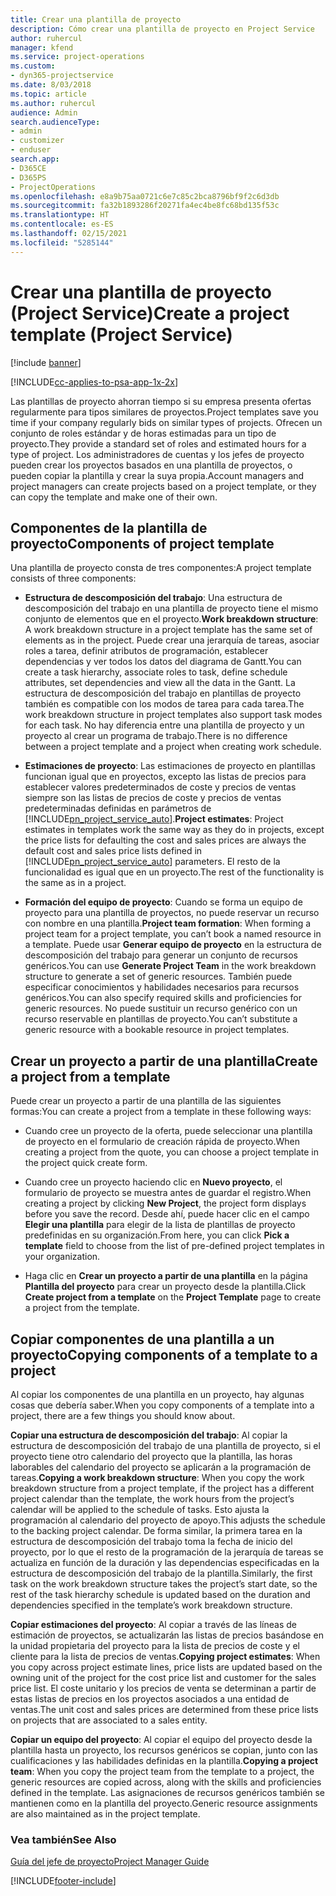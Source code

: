 ```yaml
---
title: Crear una plantilla de proyecto
description: Cómo crear una plantilla de proyecto en Project Service
author: ruhercul
manager: kfend
ms.service: project-operations
ms.custom:
- dyn365-projectservice
ms.date: 8/03/2018
ms.topic: article
ms.author: ruhercul
audience: Admin
search.audienceType:
- admin
- customizer
- enduser
search.app:
- D365CE
- D365PS
- ProjectOperations
ms.openlocfilehash: e8a9b75aa0721c6e7c85c2bca8796bf9f2c6d3db
ms.sourcegitcommit: fa32b1893286f20271fa4ec4be8fc68bd135f53c
ms.translationtype: HT
ms.contentlocale: es-ES
ms.lasthandoff: 02/15/2021
ms.locfileid: "5285144"
---
```

# <a name="create-a-project-template-project-service"></a><span data-ttu-id="caa4a-103">Crear una plantilla de proyecto (Project Service)</span><span class="sxs-lookup"><span data-stu-id="caa4a-103">Create a project template (Project Service)</span></span>

[!include [banner](../includes/psa-now-project-operations.md)]

[!INCLUDE[cc-applies-to-psa-app-1x-2x](../includes/cc-applies-to-psa-app-1x-2x.md)]

<span data-ttu-id="caa4a-104">Las plantillas de proyecto ahorran tiempo si su empresa presenta ofertas regularmente para tipos similares de proyectos.</span><span class="sxs-lookup"><span data-stu-id="caa4a-104">Project templates save you time if your company regularly bids on similar types of projects.</span></span> <span data-ttu-id="caa4a-105">Ofrecen un conjunto de roles estándar y de horas estimadas para un tipo de proyecto.</span><span class="sxs-lookup"><span data-stu-id="caa4a-105">They provide a standard set of roles and estimated hours for a type of project.</span></span> <span data-ttu-id="caa4a-106">Los administradores de cuentas y los jefes de proyecto pueden crear los proyectos basados en una plantilla de proyectos, o pueden copiar la plantilla y crear la suya propia.</span><span class="sxs-lookup"><span data-stu-id="caa4a-106">Account managers and project managers can create projects based on a project template, or they can copy the template and make one of their own.</span></span>  
  
## <a name="components-of-project-template"></a><span data-ttu-id="caa4a-107">Componentes de la plantilla de proyecto</span><span class="sxs-lookup"><span data-stu-id="caa4a-107">Components of project template</span></span>
 <span data-ttu-id="caa4a-108">Una plantilla de proyecto consta de tres componentes:</span><span class="sxs-lookup"><span data-stu-id="caa4a-108">A project template consists of three components:</span></span>  
  
- <span data-ttu-id="caa4a-109">**Estructura de descomposición del trabajo**: Una estructura de descomposición del trabajo en una plantilla de proyecto tiene el mismo conjunto de elementos que en el proyecto.</span><span class="sxs-lookup"><span data-stu-id="caa4a-109">**Work breakdown structure**: A work breakdown structure in a project template has the same set of elements as in the project.</span></span> <span data-ttu-id="caa4a-110">Puede crear una jerarquía de tareas, asociar roles a tarea, definir atributos de programación, establecer dependencias y ver todos los datos del diagrama de Gantt.</span><span class="sxs-lookup"><span data-stu-id="caa4a-110">You can create a task hierarchy, associate roles to task, define schedule attributes, set dependencies and view all the data in the Gantt.</span></span> <span data-ttu-id="caa4a-111">La estructura de descomposición del trabajo en plantillas de proyecto también es compatible con los modos de tarea para cada tarea.</span><span class="sxs-lookup"><span data-stu-id="caa4a-111">The work breakdown structure in project templates also support task modes for each task.</span></span> <span data-ttu-id="caa4a-112">No hay diferencia entre una plantilla de proyecto y un proyecto al crear un programa de trabajo.</span><span class="sxs-lookup"><span data-stu-id="caa4a-112">There is no difference between a project template and a project when creating work schedule.</span></span>  
  
- <span data-ttu-id="caa4a-113">**Estimaciones de proyecto**: Las estimaciones de proyecto en plantillas funcionan igual que en proyectos, excepto las listas de precios para establecer valores predeterminados de coste y precios de ventas siempre son las listas de precios de coste y precios de ventas predeterminadas definidas en parámetros de [!INCLUDE[pn_project_service_auto](../includes/pn-project-service-auto.md)].</span><span class="sxs-lookup"><span data-stu-id="caa4a-113">**Project estimates**: Project estimates in templates work the same way as they do in projects, except the price lists for defaulting the cost and sales prices are always the default cost and sales price lists defined in [!INCLUDE[pn_project_service_auto](../includes/pn-project-service-auto.md)] parameters.</span></span> <span data-ttu-id="caa4a-114">El resto de la funcionalidad es igual que en un proyecto.</span><span class="sxs-lookup"><span data-stu-id="caa4a-114">The rest of the functionality is the same as in a project.</span></span>  
  
- <span data-ttu-id="caa4a-115">**Formación del equipo de proyecto**: Cuando se forma un equipo de proyecto para una plantilla de proyectos, no puede reservar un recurso con nombre en una plantilla.</span><span class="sxs-lookup"><span data-stu-id="caa4a-115">**Project team formation**: When forming a project team for a project template, you can’t book a named resource in a template.</span></span> <span data-ttu-id="caa4a-116">Puede usar **Generar equipo de proyecto** en la estructura de descomposición del trabajo para generar un conjunto de recursos genéricos.</span><span class="sxs-lookup"><span data-stu-id="caa4a-116">You can use **Generate Project Team** in the work breakdown structure to generate a set of generic resources.</span></span> <span data-ttu-id="caa4a-117">También puede especificar conocimientos y habilidades necesarios para recursos genéricos.</span><span class="sxs-lookup"><span data-stu-id="caa4a-117">You can also specify required skills and proficiencies for generic resources.</span></span> <span data-ttu-id="caa4a-118">No puede sustituir un recurso genérico con un recurso reservable en plantillas de proyecto.</span><span class="sxs-lookup"><span data-stu-id="caa4a-118">You can’t substitute a generic resource with a bookable resource in project templates.</span></span>  
  
## <a name="create-a-project-from-a-template"></a><span data-ttu-id="caa4a-119">Crear un proyecto a partir de una plantilla</span><span class="sxs-lookup"><span data-stu-id="caa4a-119">Create a project from a template</span></span>  
 <span data-ttu-id="caa4a-120">Puede crear un proyecto a partir de una plantilla de las siguientes formas:</span><span class="sxs-lookup"><span data-stu-id="caa4a-120">You can create a project from a template in these following ways:</span></span>  
  
-   <span data-ttu-id="caa4a-121">Cuando cree un proyecto de la oferta, puede seleccionar una plantilla de proyecto en el formulario de creación rápida de proyecto.</span><span class="sxs-lookup"><span data-stu-id="caa4a-121">When creating a project from the quote, you can choose a project template in the project quick create form.</span></span>  
  
-   <span data-ttu-id="caa4a-122">Cuando cree un proyecto haciendo clic en **Nuevo proyecto**, el formulario de proyecto se muestra antes de guardar el registro.</span><span class="sxs-lookup"><span data-stu-id="caa4a-122">When creating a project by clicking **New Project**, the project form displays before you save the record.</span></span> <span data-ttu-id="caa4a-123">Desde ahí, puede hacer clic en el campo **Elegir una plantilla** para elegir de la lista de plantillas de proyecto predefinidas en su organización.</span><span class="sxs-lookup"><span data-stu-id="caa4a-123">From here, you can click **Pick a template** field to choose from the list of pre-defined project templates in your organization.</span></span>  
  
-   <span data-ttu-id="caa4a-124">Haga clic en **Crear un proyecto a partir de una plantilla** en la página **Plantilla del proyecto** para crear un proyecto desde la plantilla.</span><span class="sxs-lookup"><span data-stu-id="caa4a-124">Click **Create project from a template** on the **Project Template** page to create a project from the template.</span></span>  
  
## <a name="copying-components-of-a-template-to-a-project"></a><span data-ttu-id="caa4a-125">Copiar componentes de una plantilla a un proyecto</span><span class="sxs-lookup"><span data-stu-id="caa4a-125">Copying components of a template to a project</span></span>  
 <span data-ttu-id="caa4a-126">Al copiar los componentes de una plantilla en un proyecto, hay algunas cosas que debería saber.</span><span class="sxs-lookup"><span data-stu-id="caa4a-126">When you copy components of a template into a project, there are a few things you should know about.</span></span>  
  
 <span data-ttu-id="caa4a-127">**Copiar una estructura de descomposición del trabajo**: Al copiar la estructura de descomposición del trabajo de una plantilla de proyecto, si el proyecto tiene otro calendario del proyecto que la plantilla, las horas laborables del calendario del proyecto se aplicarán a la programación de tareas.</span><span class="sxs-lookup"><span data-stu-id="caa4a-127">**Copying a work breakdown structure**: When you copy the work breakdown structure from a project template, if the project has a different project calendar than the template, the work hours from the project’s calendar will be applied to the schedule of tasks.</span></span> <span data-ttu-id="caa4a-128">Esto ajusta la programación al calendario del proyecto de apoyo.</span><span class="sxs-lookup"><span data-stu-id="caa4a-128">This adjusts the schedule to the backing project calendar.</span></span> <span data-ttu-id="caa4a-129">De forma similar, la primera tarea en la estructura de descomposición del trabajo toma la fecha de inicio del proyecto, por lo que el resto de la programación de la jerarquía de tareas se actualiza en función de la duración y las dependencias especificadas en la estructura de descomposición del trabajo de la plantilla.</span><span class="sxs-lookup"><span data-stu-id="caa4a-129">Similarly, the first task on the work breakdown structure takes the project’s start date, so the rest of the task hierarchy schedule is updated based on the duration and dependencies specified in the template’s work breakdown structure.</span></span>  
  
 <span data-ttu-id="caa4a-130">**Copiar estimaciones del proyecto**: Al copiar a través de las líneas de estimación de proyectos, se actualizarán las listas de precios basándose en la unidad propietaria del proyecto para la lista de precios de coste y el cliente para la lista de precios de ventas.</span><span class="sxs-lookup"><span data-stu-id="caa4a-130">**Copying project estimates**: When you copy across project estimate lines, price lists are updated based on the owning unit of the project for the cost price list and customer for the sales price list.</span></span> <span data-ttu-id="caa4a-131">El coste unitario y los precios de venta se determinan a partir de estas listas de precios en los proyectos asociados a una entidad de ventas.</span><span class="sxs-lookup"><span data-stu-id="caa4a-131">The unit cost and sales prices are determined from these price lists on projects that are associated to a sales entity.</span></span>  
  
 <span data-ttu-id="caa4a-132">**Copiar un equipo del proyecto**: Al copiar el equipo del proyecto desde la plantilla hasta un proyecto, los recursos genéricos se copian, junto con las cualificaciones y las habilidades definidas en la plantilla.</span><span class="sxs-lookup"><span data-stu-id="caa4a-132">**Copying a project team**: When you copy the project team from the template to a project, the generic resources are copied across, along with the skills and proficiencies defined in the template.</span></span> <span data-ttu-id="caa4a-133">Las asignaciones de recursos genéricos también se mantienen como en la plantilla del proyecto.</span><span class="sxs-lookup"><span data-stu-id="caa4a-133">Generic resource assignments are also maintained as in the project template.</span></span>  
  
### <a name="see-also"></a><span data-ttu-id="caa4a-134">Vea también</span><span class="sxs-lookup"><span data-stu-id="caa4a-134">See Also</span></span>  
 [<span data-ttu-id="caa4a-135">Guía del jefe de proyecto</span><span class="sxs-lookup"><span data-stu-id="caa4a-135">Project Manager Guide</span></span>](../psa/project-manager-guide.md)


[!INCLUDE[footer-include](../includes/footer-banner.md)]